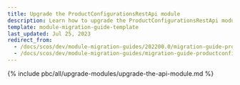 ```yaml
---
title: Upgrade the ProductConfigurationsRestApi module
description: Learn how to upgrade the ProductConfigurationsRestApi module to a newer version.
template: module-migration-guide-template
last_updated: Jul 25, 2023
redirect_from:
  - /docs/scos/dev/module-migration-guides/202200.0/migration-guide-productconfigurationsrestapi.html
  - /docs/scos/dev/module-migration-guides/migration-guide-productconfigurationsrestapi.html
---
```


{% include pbc/all/upgrade-modules/upgrade-the-api-module.md %} <!-- To edit, see /_includes/pbc/all/upgrade-modules/upgrade-the-api-module.md -->
